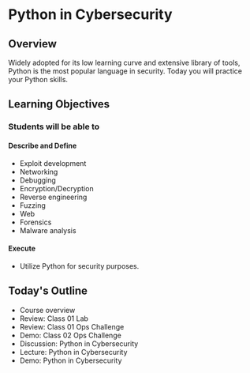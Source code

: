 # Python in Cybersecurity

## Overview

Widely adopted for its low learning curve and extensive library of tools, Python is the most popular language in security. Today you will practice your Python skills.

## Learning Objectives

### Students will be able to

#### Describe and Define

- Exploit development
- Networking
- Debugging
- Encryption/Decryption
- Reverse engineering
- Fuzzing
- Web
- Forensics
- Malware analysis

#### Execute

- Utilize Python for security purposes.

## Today's Outline

- Course overview
- Review: Class 01 Lab
- Review: Class 01 Ops Challenge
- Demo: Class 02 Ops Challenge
- Discussion: Python in Cybersecurity
- Lecture: Python in Cybersecurity
- Demo: Python in Cybersecurity


